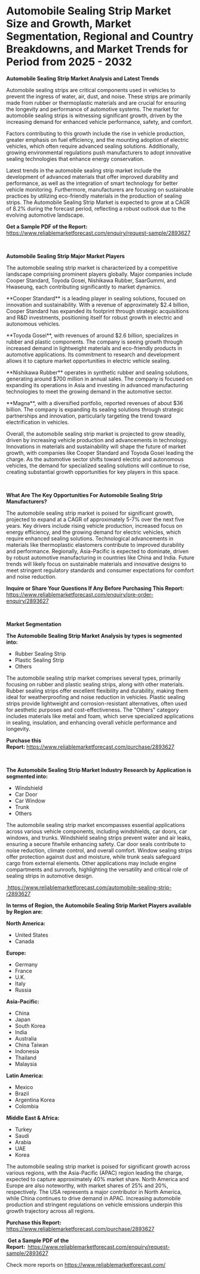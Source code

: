<p><h1>Automobile Sealing Strip Market Size and Growth, Market Segmentation, Regional and Country Breakdowns, and Market Trends for Period from 2025 -  2032</h1></p><p><strong>Automobile Sealing Strip Market Analysis and Latest Trends</strong></p>
<p><p>Automobile sealing strips are critical components used in vehicles to prevent the ingress of water, air, dust, and noise. These strips are primarily made from rubber or thermoplastic materials and are crucial for ensuring the longevity and performance of automotive systems. The market for automobile sealing strips is witnessing significant growth, driven by the increasing demand for enhanced vehicle performance, safety, and comfort. </p><p>Factors contributing to this growth include the rise in vehicle production, greater emphasis on fuel efficiency, and the mounting adoption of electric vehicles, which often require advanced sealing solutions. Additionally, growing environmental regulations push manufacturers to adopt innovative sealing technologies that enhance energy conservation. </p><p>Latest trends in the automobile sealing strip market include the development of advanced materials that offer improved durability and performance, as well as the integration of smart technology for better vehicle monitoring. Furthermore, manufacturers are focusing on sustainable practices by utilizing eco-friendly materials in the production of sealing strips. The Automobile Sealing Strip Market is expected to grow at a CAGR of 8.2% during the forecast period, reflecting a robust outlook due to the evolving automotive landscape.</p></p>
<p><strong>Get a Sample PDF of the Report:&nbsp;</strong> <a href="https://www.reliablemarketforecast.com/enquiry/request-sample/2893627?utm_campaign=3089&utm_medium=2&utm_source=Github&utm_content=ia&utm_term=15032025&utm_id=automobile-sealing-strip">https://www.reliablemarketforecast.com/enquiry/request-sample/2893627</a></p>
<p>&nbsp;</p>
<p><strong>Automobile Sealing Strip Major Market Players</strong></p>
<p><p>The automobile sealing strip market is characterized by a competitive landscape comprising prominent players globally. Major companies include Cooper Standard, Toyoda Gosei, Nishikawa Rubber, SaarGummi, and Hwaseung, each contributing significantly to market dynamics.</p><p>**Cooper Standard** is a leading player in sealing solutions, focused on innovation and sustainability. With a revenue of approximately $2.4 billion, Cooper Standard has expanded its footprint through strategic acquisitions and R&D investments, positioning itself for robust growth in electric and autonomous vehicles.</p><p>**Toyoda Gosei**, with revenues of around $2.6 billion, specializes in rubber and plastic components. The company is seeing growth through increased demand in lightweight materials and eco-friendly products in automotive applications. Its commitment to research and development allows it to capture market opportunities in electric vehicle sealing.</p><p>**Nishikawa Rubber** operates in synthetic rubber and sealing solutions, generating around $700 million in annual sales. The company is focused on expanding its operations in Asia and investing in advanced manufacturing technologies to meet the growing demand in the automotive sector.</p><p>**Magna**, with a diversified portfolio, reported revenues of about $36 billion. The company is expanding its sealing solutions through strategic partnerships and innovation, particularly targeting the trend toward electrification in vehicles.</p><p>Overall, the automobile sealing strip market is projected to grow steadily, driven by increasing vehicle production and advancements in technology. Innovations in materials and sustainability will shape the future of market growth, with companies like Cooper Standard and Toyoda Gosei leading the charge. As the automotive sector shifts toward electric and autonomous vehicles, the demand for specialized sealing solutions will continue to rise, creating substantial growth opportunities for key players in this space.</p></p>
<p>&nbsp;</p>
<p><strong>What Are The Key Opportunities For Automobile Sealing Strip Manufacturers?</strong></p>
<p><p>The automobile sealing strip market is poised for significant growth, projected to expand at a CAGR of approximately 5-7% over the next five years. Key drivers include rising vehicle production, increased focus on energy efficiency, and the growing demand for electric vehicles, which require enhanced sealing solutions. Technological advancements in materials like thermoplastic elastomers contribute to improved durability and performance. Regionally, Asia-Pacific is expected to dominate, driven by robust automotive manufacturing in countries like China and India. Future trends will likely focus on sustainable materials and innovative designs to meet stringent regulatory standards and consumer expectations for comfort and noise reduction.</p></p>
<p><strong>Inquire or Share Your Questions If Any Before Purchasing This Report:</strong> <a href="https://www.reliablemarketforecast.com/enquiry/pre-order-enquiry/2893627?utm_campaign=3089&utm_medium=2&utm_source=Github&utm_content=ia&utm_term=15032025&utm_id=automobile-sealing-strip">https://www.reliablemarketforecast.com/enquiry/pre-order-enquiry/2893627</a></p>
<p>&nbsp;</p>
<p><strong>Market Segmentation</strong></p>
<p><strong>The Automobile Sealing Strip Market Analysis by types is segmented into:</strong></p>
<p><ul><li>Rubber Sealing Strip</li><li>Plastic Sealing Strip</li><li>Others</li></ul></p>
<p><p>The automobile sealing strip market comprises several types, primarily focusing on rubber and plastic sealing strips, along with other materials. Rubber sealing strips offer excellent flexibility and durability, making them ideal for weatherproofing and noise reduction in vehicles. Plastic sealing strips provide lightweight and corrosion-resistant alternatives, often used for aesthetic purposes and cost-effectiveness. The "Others" category includes materials like metal and foam, which serve specialized applications in sealing, insulation, and enhancing overall vehicle performance and longevity.</p></p>
<p><strong>Purchase this Report:&nbsp;</strong><a href="https://www.reliablemarketforecast.com/purchase/2893627?utm_campaign=3089&utm_medium=2&utm_source=Github&utm_content=ia&utm_term=15032025&utm_id=automobile-sealing-strip">https://www.reliablemarketforecast.com/purchase/2893627</a></p>
<p>&nbsp;</p>
<p><strong>The Automobile Sealing Strip Market Industry Research by Application is segmented into:</strong></p>
<p><ul><li>Windshield</li><li>Car Door</li><li>Car Window</li><li>Trunk</li><li>Others</li></ul></p>
<p><p>The automobile sealing strip market encompasses essential applications across various vehicle components, including windshields, car doors, car windows, and trunks. Windshield sealing strips prevent water and air leaks, ensuring a secure fitwhile enhancing safety. Car door seals contribute to noise reduction, climate control, and overall comfort. Window sealing strips offer protection against dust and moisture, while trunk seals safeguard cargo from external elements. Other applications may include engine compartments and sunroofs, highlighting the versatility and critical role of sealing strips in automotive design.</p></p>
<p><a href="https://www.reliablemarketforecast.com/automobile-sealing-strip-r2893627?utm_campaign=3089&utm_medium=2&utm_source=Github&utm_content=ia&utm_term=15032025&utm_id=automobile-sealing-strip">&nbsp;https://www.reliablemarketforecast.com/automobile-sealing-strip-r2893627</a></p>
<p><strong>In terms of Region, the Automobile Sealing Strip Market Players available by Region are:</strong></p>
<p>
    <p> <strong> North America: </strong>
        <ul>
            <li>United States</li>
            <li>Canada</li>
        </ul>
        </p> 
    <p> <strong> Europe: </strong>
        <ul>
            <li>Germany</li>
            <li>France</li>
            <li>U.K.</li>
            <li>Italy</li>
            <li>Russia</li>
        </ul>
        </p> 
    <p> <strong> Asia-Pacific: </strong>
        <ul>
            <li>China</li>
            <li>Japan</li>
            <li>South Korea</li>
            <li>India</li>
            <li>Australia</li>
            <li>China Taiwan</li>
            <li>Indonesia</li>
            <li>Thailand</li>
            <li>Malaysia</li>
        </ul>
        </p> 
    <p> <strong> Latin America: </strong>
        <ul>
            <li>Mexico</li>
            <li>Brazil</li>
            <li>Argentina Korea</li>
            <li>Colombia</li>
        </ul>
        </p> 
    <p> <strong> Middle East & Africa: </strong>
        <ul>
            <li>Turkey</li>
            <li>Saudi</li>
            <li>Arabia</li>
            <li>UAE</li>
            <li>Korea</li>
        </ul>
    </p>
    </p>
<p><p>The automobile sealing strip market is poised for significant growth across various regions, with the Asia-Pacific (APAC) region leading the charge, expected to capture approximately 40% market share. North America and Europe are also noteworthy, with market shares of 25% and 20%, respectively. The USA represents a major contributor in North America, while China continues to drive demand in APAC. Increasing automobile production and stringent regulations on vehicle emissions underpin this growth trajectory across all regions.</p></p>
<p><strong>Purchase this Report: </strong><a href="https://www.reliablemarketforecast.com/purchase/2893627?utm_campaign=3089&utm_medium=2&utm_source=Github&utm_content=ia&utm_term=15032025&utm_id=automobile-sealing-strip">https://www.reliablemarketforecast.com/purchase/2893627</a></p>
<p>&nbsp;<strong>Get a Sample PDF of the Report:&nbsp;&nbsp;</strong><a href="https://www.reliablemarketforecast.com/enquiry/request-sample/2893627?utm_campaign=3089&utm_medium=2&utm_source=Github&utm_content=ia&utm_term=15032025&utm_id=automobile-sealing-strip">https://www.reliablemarketforecast.com/enquiry/request-sample/2893627</a></p>
<p><strong></strong></p>
<p>Check more reports on <a href="https://www.reliablemarketforecast.com/?utm_campaign=3089&utm_medium=2&utm_source=Github&utm_content=ia&utm_term=15032025&utm_id=automobile-sealing-strip">https://www.reliablemarketforecast.com/</a></p>